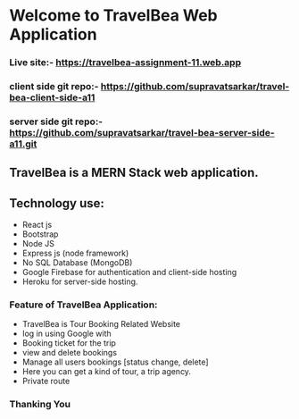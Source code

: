 # Welcome to TravelBea Web Application
### Live site:- https://travelbea-assignment-11.web.app
### client side git repo:- https://github.com/supravatsarkar/travel-bea-client-side-a11
### server side git repo:- https://github.com/supravatsarkar/travel-bea-server-side-a11.git

## TravelBea is a MERN Stack web application.

## Technology use:
* React js
* Bootstrap
* Node JS
* Express js (node framework)
* No SQL Database (MongoDB)
* Google Firebase for authentication and client-side hosting
* Heroku for server-side hosting.

### Feature of TravelBea Application:
* TravelBea is Tour Booking Related Website
* log in using Google with
* Booking ticket for the trip
* view and delete bookings
* Manage all users bookings [status change, delete]
* Here you can get a kind of tour, a trip agency.
* Private route

 ### Thanking You